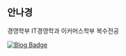 ## 안나경

경영학부 IT경영학과
이커머스학부 복수전공

  [![Blog Badge](http://img.shields.io/badge/-Tech%20blog-#fde4ef?style=flat-square&logo=github&link=https://github.com/Ahnnakyung)](https://github.com/Ahnnakyung)

